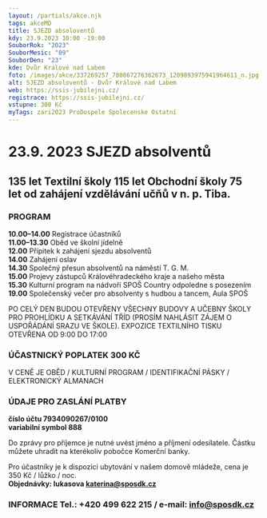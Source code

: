 ```yaml
---
layout: /partials/akce.njk
tags: akceMD
title: SJEZD absoloventů
kdy: 23.9.2023 10:00 -19:00
SouborRok: "2023"
SouborMesic: "09"
SouborDen: "23"
kde: Dvůr Králové nad Labem
foto: /images/akce/337269257_780867276362673_1209893975941964611_n.jpg
alt: SJEZD absoloventů - Dvůr Králové nad Labem
web: https://ssis-jubilejni.cz/
registrace: https://ssis-jubilejni.cz/
vstupne: 300 Kč
myTags: zari2023 ProDospele Spolecenske Ostatní
---
```

<!--StartFragment-->

# 23.9. 2023 SJEZD absolventů

## 135 let Textilní školy 115 let Obchodní školy 75 let od zahájení vzdělávání učňů v n. p. Tiba.

### **PROGRAM**

**10.00–14.00** Registrace účastníků\
**11.00–13.30** Oběd ve školní jídelně\
**12.00** Přípitek k zahájení sjezdu absolventů\
**14.00** Zahájení oslav\
**14.30** Společný přesun absolventů na náměstí T. G. M.\
**15.00** Projevy zástupců Královéhradeckého kraje a našeho města\
**15.30** Kulturní program na nádvoří SPOŠ Country odpoledne s posezením\
**19.00** Společenský večer pro absolventy s hudbou a tancem, Aula SPOŠ

PO CELÝ DEN BUDOU OTEVŘENY VŠECHNY BUDOVY A UČEBNY ŠKOLY PRO PROHLÍDKU A SETKÁVÁNÍ TŘÍD (PROSÍM NAHLÁSIT ZÁJEM O USPOŘÁDÁNÍ SRAZU VE ŠKOLE). EXPOZICE TEXTILNÍHO TISKU OTEVŘENA OD 9:00 DO 17:00

### **ÚČASTNICKÝ POPLATEK 300 KČ**

V CENĚ JE OBĚD / KULTURNÍ PROGRAM / IDENTIFIKAČNÍ PÁSKY / ELEKTRONICKÝ ALMANACH

### **ÚDAJE PRO ZASLÁNÍ PLATBY**

**číslo účtu 7934090267/0100**\
**variabilní symbol 888**

Do zprávy pro příjemce je nutné uvést jméno a příjmení odesílatele. Částku můžete uhradit na kterékoliv pobočce Komerční banky.

Pro účastníky je k dispozici ubytování v našem domově mládeže, cena je 350 Kč / lůžko / noc.\
**Objednávky: lukasova katerina@sposdk.cz**

### **INFORMACE Tel.: +420 499 622 215 / e-mail: info@sposdk.cz**

<!--EndFragment-->